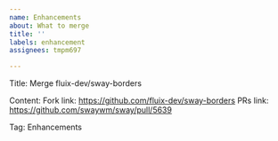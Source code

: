 ```yaml
---
name: Enhancements
about: What to merge
title: ''
labels: enhancement
assignees: tmpm697

---
```


Title: Merge fluix-dev/sway-borders

Content:
Fork link: https://github.com/fluix-dev/sway-borders
PRs link: https://github.com/swaywm/sway/pull/5639

Tag: Enhancements
